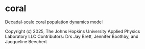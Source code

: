 # coral
Decadal-scale coral population dynamics model

Copyright (c) 2025, The Johns Hopkins University Applied Physics Laboratory LLC
Contributors: Drs Jay Brett, Jennifer Boothby, and Jacqueline Beechert
